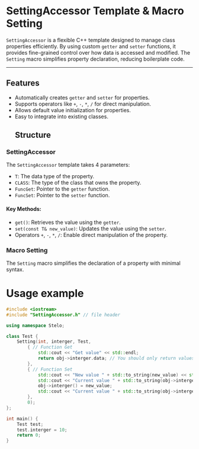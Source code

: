 # SettingAccessor Template & Macro Setting

`SettingAccessor` is a flexible C++ template designed to manage class properties efficiently. By using custom `getter` and `setter` functions, it provides fine-grained control over how data is accessed and modified. The `Setting` macro simplifies property declaration, reducing boilerplate code.

---

## Features
- Automatically creates `getter` and `setter` for properties.
- Supports operators like `+`, `-`, `*`, `/` for direct manipulation.
- Allows default value initialization for properties.
- Easy to integrate into existing classes.
  ## Structure

### SettingAccessor
The `SettingAccessor` template takes 4 parameters:
- `T`: The data type of the property.
- `CLASS`: The type of the class that owns the property.
- `FuncGet`: Pointer to the `getter` function.
- `FuncSet`: Pointer to the `setter` function.

#### Key Methods:
- `get()`: Retrieves the value using the `getter`.
- `set(const T& new_value)`: Updates the value using the `setter`.
- Operators `+`, `-`, `*`, `/`: Enable direct manipulation of the property.

### Macro Setting
The `Setting` macro simplifies the declaration of a property with minimal syntax.

# Usage example
``` c++
#include <iostream>
#include "SettingAccessor.h" // file header

using namespace Stelo;

class Test {
	Setting(int, interger, Test, 
		{ // Function Get
			std::cout << "Get value" << std::endl; 
			return obj->interger.data; // You should only return values ​​using direct access
		},
		{ // Function Set
			std::cout << "New value " + std::to_string(new_value) << std::endl;
			std::cout << "Current value " + std::to_string(obj->interger()) << std::endl;
			obj->interger() = new_value;
			std::cout << "Current value " + std::to_string(obj->interger()) << std::endl;
		}, 
		0);
};

int main() {
	Test test;
	test.interger = 10;
	return 0;
}
```
